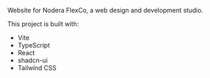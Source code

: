 Website for Nodera FlexCo, a web design and development studio.

This project is built with:
 * Vite
 * TypeScript
 * React
 * shadcn-ui
 * Tailwind CSS
